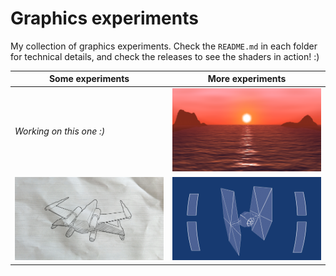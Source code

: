 # Graphics experiments

My collection of graphics experiments. Check the `README.md` in each folder for
technical details, and check the releases to see the shaders in action! :)

|Some experiments|More experiments|
|---|---|
| *Working on this one :)* | ![screenshot](002_sunset/screenshot.png) |
| ![screenshot](001_sketch_xwing/screenshot.png) | ![screenshot](000_tie_fighter/screenshot.png) |
